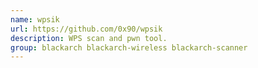 ```yaml
---
name: wpsik
url: https://github.com/0x90/wpsik
description: WPS scan and pwn tool.
group: blackarch blackarch-wireless blackarch-scanner
---
```


